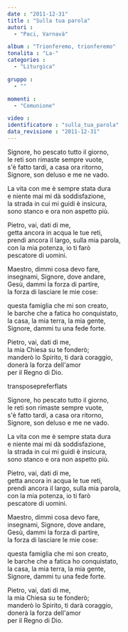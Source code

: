 ```yaml
---
date : "2011-12-31"
title : "Sulla tua parola"
autori : 
  - "Paci, Varnavà"

album : "Trionferemo, trionferemo"
tonalita : "La-"
categories : 
  - "Liturgica"

gruppo : 
  - ""

momenti : 
  - "Comunione"

video : 
identificatore : "sulla_tua_parola"
data_revisione : "2011-12-31"
---
```

  
  
Signore, ho pescato tutto il giorno,  
le reti son rimaste sempre vuote,   
s'è fatto tardi, a casa ora ritorno,  
Signore, son deluso e me ne vado.  
  
  
La vita con me è sempre stata dura  
e niente mai mi dà soddisfazione,   
la strada in cui mi guidi è insicura,  
sono stanco e ora non aspetto più.  
  
  
Pietro, vai, dati di me,  
getta ancora in acqua le tue reti,  
prendi ancora il largo, sulla mia parola,  
con la mia potenza, io ti farò   
pescatore di uomini.  
  
  
Maestro, dimmi cosa devo fare,  
insegnami, Signore, dove andare,   
Gesù, dammi la forza di partire,  
la forza di lasciare le mie cose:  
  
  
questa famiglia che mi son creato,  
le barche che a fatica ho conquistato,   
la casa, la mia terra, la mia gente,  
Signore, dammi tu una fede forte.  
  
  
Pietro, vai, dati di me,  
la mia Chiesa su te fonderò;  
manderò lo Spirito, ti darà coraggio,  
donerà la forza dell'amor   
per il Regno di Dio.  
  
  
  
  
transposepreferflats  
  
Signore, ho pescato tutto il giorno,  
le reti son rimaste sempre vuote,   
s'è fatto tardi, a casa ora ritorno,  
Signore, son deluso e me ne vado.  
  
  
La vita con me è sempre stata dura  
e niente mai mi dà soddisfazione,   
la strada in cui mi guidi è insicura,  
sono stanco e ora non aspetto più.  
  
  
Pietro, vai, dati di me,  
getta ancora in acqua le tue reti,  
prendi ancora il largo, sulla mia parola,  
con la mia potenza, io ti farò   
pescatore di uomini.  
  
  
Maestro, dimmi cosa devo fare,  
insegnami, Signore, dove andare,   
Gesù, dammi la forza di partire,  
la forza di lasciare le mie cose:  
  
  
questa famiglia che mi son creato,  
le barche che a fatica ho conquistato,   
la casa, la mia terra, la mia gente,  
Signore, dammi tu una fede forte.  
  
  
Pietro, vai, dati di me,  
la mia Chiesa su te fonderò;  
manderò lo Spirito, ti darà coraggio,  
donerà la forza dell'amor   
per il Regno di Dio.  
  
